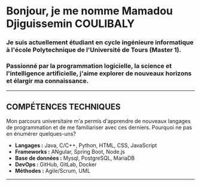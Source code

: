 # Bonjour, je me nomme Mamadou Djiguissemin COULIBALY

### Je suis actuellement étudiant en cycle ingénieure informatique à l'école Polytechnique de l'Université de Tours (Master 1).
### Passionné par la programmation logicielle, la science et l'intelligence artificielle, j'aime explorer de nouveaux horizons et élargir ma connaissance.


---

## COMPÉTENCES TECHNIQUES
Mon parcours universitaire m'a permis d'apprendre de nouveaux langages de programmation et de me familiariser avec ces derniers. Pourquoi ne pas en énumérer quelques-uns?

- **Langages :** Java, C/C++, Python, HTML, CSS, JavaScript
- **Frameworks :** ANgular, Spring Boot, Node.js
- **Base de données :** Mysql, PostgreSQL, MariaDB
- **DevOps :** GitHub, GitLab, Docker
- **Méthodes :** Agile/Scrum, UML

---

<!--
**Mdc1960/Mdc1960** is a ✨ _special_ ✨ repository because its `README.md` (this file) appears on your GitHub profile.

Here are some ideas to get you started:

- 🔭 I’m currently working on ...
- 🌱 I’m currently learning ...
- 👯 I’m looking to collaborate on ...
- 🤔 I’m looking for help with ...
- 💬 Ask me about ...
- 📫 How to reach me: ...
- 😄 Pronouns: ...
- ⚡ Fun fact: ...
-->
